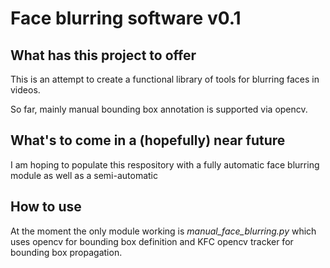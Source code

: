 # Face blurring software v0.1

## What has this project to offer

This is an attempt to create a functional library of tools for blurring faces in videos.

So far, mainly manual bounding box annotation is supported via opencv.

## What's to come in a (hopefully) near future

I am hoping to populate this respository with a fully automatic face blurring module as well as a semi-automatic

## How to use

At the moment the only module working is *manual_face_blurring.py* which uses opencv
for bounding box definition and KFC opencv tracker for bounding box propagation.




